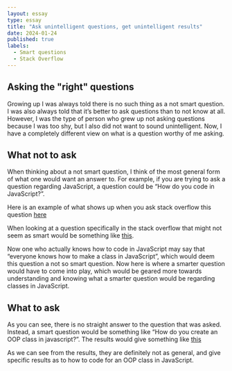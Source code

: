 ```yaml
---
layout: essay
type: essay
title: "Ask unintelligent questions, get unintelligent results"
date: 2024-01-24
published: true
labels:
  - Smart questions
  - Stack Overflow
---
```


## Asking the "right" questions

Growing up I was always told there is no such thing as a not smart question. I was also always told that it’s better to ask questions than to not know at all. However, I was the type of person who grew up not asking questions because I was too shy, but I also did not want to sound unintelligent. Now, I have a completely different view on what is a question worthy of me asking.

## What not to ask
When thinking about a not smart question, I think of the most general form of what one would want an answer to. For example, if you are trying to ask a question regarding JavaScript, a question could be “How do you code in JavaScript?”.  

Here is an example of what shows up when you ask stack overflow this question [here](https://stackoverflow.com/search?q=how+to+code+in+javascript&s=a686516c-2f51-46a0-b373-3359ae245d90)

When looking at a question specifically in the stack overflow that might not seem as smart would be something like [this](https://stackoverflow.com/questions/13213928/how-to-make-a-class-in-javascript).

Now one who actually knows how to code in JavaScript may say that “everyone knows how to make a class in JavaScript”, which would deem this question a not so smart question. Now here is where a smarter question would have to come into play, which would be geared more towards understanding and knowing what a smarter question would be regarding classes in JavaScript. 

## What to ask

As you can see, there is no straight answer to the question that was asked. Instead, a smart question would be something like “How do you create an OOP class in javascript?”. The results would give something like [this](https://stackoverflow.com/search?q=how+do+you+create+an+OOP+class+in+javascript)

As we can see from the results, they are definitely not as general, and give specific results as to how to code for an OOP class in JavaScript. 



